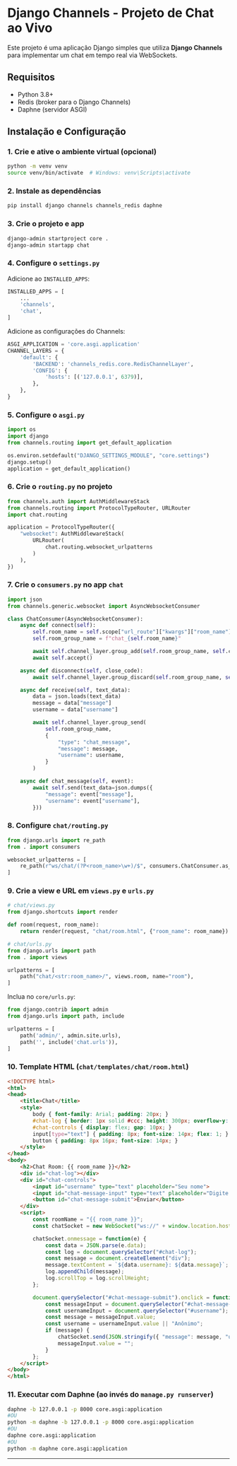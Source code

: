 # Django Channels - Projeto de Chat ao Vivo

Este projeto é uma aplicação Django simples que utiliza **Django Channels** para implementar um chat em tempo real via WebSockets.

## Requisitos

- Python 3.8+
- Redis (broker para o Django Channels)
- Daphne (servidor ASGI)

## Instalação e Configuração

### 1. Crie e ative o ambiente virtual (opcional)
```bash
python -m venv venv
source venv/bin/activate  # Windows: venv\Scripts\activate
```

### 2. Instale as dependências
```bash
pip install django channels channels_redis daphne
```

### 3. Crie o projeto e app
```bash
django-admin startproject core .
django-admin startapp chat
```

### 4. Configure o `settings.py`
Adicione ao `INSTALLED_APPS`:
```python
INSTALLED_APPS = [
    ...
    'channels',
    'chat',
]
```

Adicione as configurações do Channels:
```python
ASGI_APPLICATION = 'core.asgi.application'
CHANNEL_LAYERS = {
    'default': {
        'BACKEND': 'channels_redis.core.RedisChannelLayer',
        'CONFIG': {
            'hosts': [('127.0.0.1', 6379)],
        },
    },
}
```

### 5. Configure o `asgi.py`
```python
import os
import django
from channels.routing import get_default_application

os.environ.setdefault("DJANGO_SETTINGS_MODULE", "core.settings")
django.setup()
application = get_default_application()
```

### 6. Crie o `routing.py` no projeto
```python
from channels.auth import AuthMiddlewareStack
from channels.routing import ProtocolTypeRouter, URLRouter
import chat.routing

application = ProtocolTypeRouter({
    "websocket": AuthMiddlewareStack(
        URLRouter(
            chat.routing.websocket_urlpatterns
        )
    ),
})
```

### 7. Crie o `consumers.py` no app `chat`
```python
import json
from channels.generic.websocket import AsyncWebsocketConsumer

class ChatConsumer(AsyncWebsocketConsumer):
    async def connect(self):
        self.room_name = self.scope["url_route"]["kwargs"]["room_name"]
        self.room_group_name = f"chat_{self.room_name}"

        await self.channel_layer.group_add(self.room_group_name, self.channel_name)
        await self.accept()

    async def disconnect(self, close_code):
        await self.channel_layer.group_discard(self.room_group_name, self.channel_name)

    async def receive(self, text_data):
        data = json.loads(text_data)
        message = data["message"]
        username = data["username"]

        await self.channel_layer.group_send(
            self.room_group_name,
            {
                "type": "chat_message",
                "message": message,
                "username": username,
            }
        )

    async def chat_message(self, event):
        await self.send(text_data=json.dumps({
            "message": event["message"],
            "username": event["username"],
        }))
```

### 8. Configure `chat/routing.py`
```python
from django.urls import re_path
from . import consumers

websocket_urlpatterns = [
    re_path(r"ws/chat/(?P<room_name>\w+)/$", consumers.ChatConsumer.as_asgi()),
]
```

### 9. Crie a view e URL em `views.py` e `urls.py`
```python
# chat/views.py
from django.shortcuts import render

def room(request, room_name):
    return render(request, "chat/room.html", {"room_name": room_name})
```

```python
# chat/urls.py
from django.urls import path
from . import views

urlpatterns = [
    path("chat/<str:room_name>/", views.room, name="room"),
]
```

Inclua no `core/urls.py`:
```python
from django.contrib import admin
from django.urls import path, include

urlpatterns = [
    path('admin/', admin.site.urls),
    path('', include('chat.urls')),
]
```

### 10. Template HTML (`chat/templates/chat/room.html`)
```html
<!DOCTYPE html>
<html>
<head>
    <title>Chat</title>
    <style>
        body { font-family: Arial; padding: 20px; }
        #chat-log { border: 1px solid #ccc; height: 300px; overflow-y: scroll; padding: 10px; margin-bottom: 10px; background: #f9f9f9; }
        #chat-controls { display: flex; gap: 10px; }
        input[type="text"] { padding: 8px; font-size: 14px; flex: 1; }
        button { padding: 8px 16px; font-size: 14px; }
    </style>
</head>
<body>
    <h2>Chat Room: {{ room_name }}</h2>
    <div id="chat-log"></div>
    <div id="chat-controls">
        <input id="username" type="text" placeholder="Seu nome">
        <input id="chat-message-input" type="text" placeholder="Digite sua mensagem">
        <button id="chat-message-submit">Enviar</button>
    </div>
    <script>
        const roomName = "{{ room_name }}";
        const chatSocket = new WebSocket("ws://" + window.location.host + "/ws/chat/" + roomName + "/");

        chatSocket.onmessage = function(e) {
            const data = JSON.parse(e.data);
            const log = document.querySelector("#chat-log");
            const message = document.createElement("div");
            message.textContent = `${data.username}: ${data.message}`;
            log.appendChild(message);
            log.scrollTop = log.scrollHeight;
        };

        document.querySelector("#chat-message-submit").onclick = function() {
            const messageInput = document.querySelector("#chat-message-input");
            const usernameInput = document.querySelector("#username");
            const message = messageInput.value;
            const username = usernameInput.value || "Anônimo";
            if (message) {
                chatSocket.send(JSON.stringify({ "message": message, "username": username }));
                messageInput.value = "";
            }
        };
    </script>
</body>
</html>
```

### 11. Executar com Daphne (ao invés do `manage.py runserver`)
```bash
daphne -b 127.0.0.1 -p 8000 core.asgi:application
#OU
python -m daphne -b 127.0.0.1 -p 8000 core.asgi:application
#OU
daphne core.asgi:application
#OU
python -m daphne core.asgi:application
```

---

